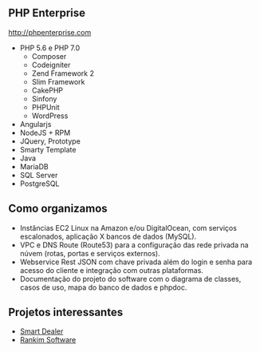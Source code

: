 PHP Enterprise 
-----
http://phpenterprise.com

- PHP 5.6 e PHP 7.0
  - Composer
  - Codeigniter
  - Zend Framework 2
  - Slim Framework
  - CakePHP
  - Sinfony
  - PHPUnit
  - WordPress
- Angularjs
- NodeJS + RPM
- JQuery, Prototype
- Smarty Template
- Java
- MariaDB
- SQL Server
- PostgreSQL
  
Como organizamos
----------------

* Instâncias EC2 Linux na Amazon e/ou DigitalOcean, com serviços escalonados, aplicação X bancos de dados (MySQL).
* VPC e DNS Route (Route53) para a configuração das rede privada na núvem (rotas, portas e serviços externos).
* Webservice Rest JSON com chave privada além do login e senha para acesso do cliente e integração com outras plataformas.
* Documentação do projeto do software com o diagrama de classes, casos de uso, mapa do banco de dados e phpdoc.

Projetos interessantes
----------------

* [Smart Dealer](http://smartdealership.com.br) 
* [Rankim Software](http://rankim.com.br)
